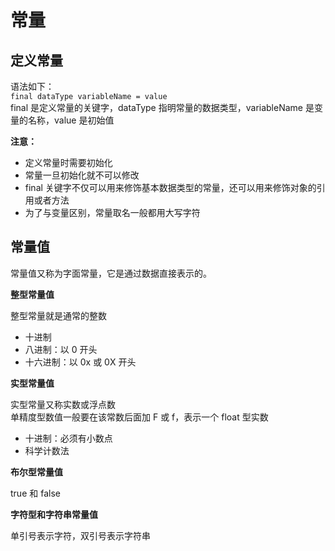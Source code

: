 # 常量

## 定义常量

语法如下：  
`final dataType variableName = value`  
final 是定义常量的关键字，dataType 指明常量的数据类型，variableName 是变量的名称，value 是初始值

**注意：**

- 定义常量时需要初始化
- 常量一旦初始化就不可以修改
- final 关键字不仅可以用来修饰基本数据类型的常量，还可以用来修饰对象的引用或者方法
- 为了与变量区别，常量取名一般都用大写字符

## 常量值

常量值又称为字面常量，它是通过数据直接表示的。

**整型常量值**  

整型常量就是通常的整数

- 十进制
- 八进制：以 0 开头
- 十六进制：以 0x 或 0X 开头

**实型常量值**  

实型常量又称实数或浮点数  
单精度型数值一般要在该常数后面加 F 或 f，表示一个 float 型实数

- 十进制：必须有小数点
- 科学计数法

**布尔型常量值**  

true 和 false

**字符型和字符串常量值**  

单引号表示字符，双引号表示字符串